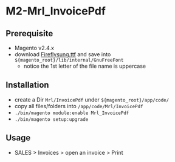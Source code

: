 # M2-Mrl_InvoicePdf

## Prerequisite
* Magento v2.4.x
* download [Fireflysung.ttf](https://github.com/rougier/freetype-gl/tree/master/fonts) and save into `${magento_root}/lib/internal/GnuFreeFont`
  * notice the 1st letter of the file name is uppercase

## Installation
* create a Dir `Mrl/InvoicePdf` under `${magento_root}/app/code/`
* copy all files/folders into `/app/code/Mrl/InvoicePdf`
* `./bin/magento module:enable Mrl_InvoicePdf`
* `./bin/magento setup:upgrade`

## Usage
* SALES > Invoices > open an invoice > Print
